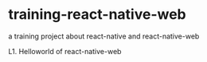 # training-react-native-web
a training project about react-native and react-native-web

L1. Helloworld of react-native-web
